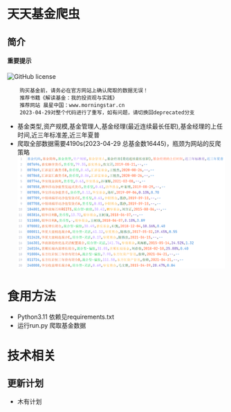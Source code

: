 # 天天基金爬虫

## 简介

#### 重要提示

![GitHub license](https://img.shields.io/github/license/tindy2013/subconverter.svg)

        购买基金前，请务必在官方网站上确认爬取的数据无误！
        推荐书籍《解读基金：我的投资观与实践》
        推荐网站 晨星中国：www.morningstar.cn
        2023-04-29对整个代码进行了重写，如有问题，请切换回deprecated分支

- 基金类型,资产规模,基金管理人,基金经理(最近连续最长任职),基金经理的上任时间,近三年标准差,近三年夏普
- 爬取全部数据需要4190s(2023-04-29 总基金数16445)，瓶颈为网站的反爬策略
  ![Image text](docs/img/爬取结果.png)

# 食用方法

- Python3.11 依赖见requirements.txt
- 运行run.py 爬取基金数据

# 技术相关

## 更新计划

- 木有计划
